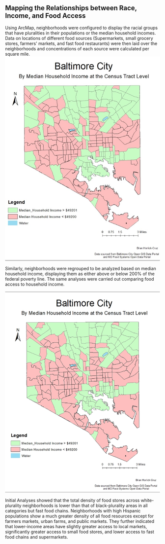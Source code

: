 ## Mapping the Relationships between Race, Income, and Food Access

<p> Using ArcMap, neighborhoods were configured to display the racial groups that have pluralities in their populations or the median household incomes. Data on locations of different food sources (Supermarkets, small grocery stores, farmers' markets, and fast food restaurants) were then laid over the neighborhoods and concentrations of each source were calculated per square mile.
 
<img src="race_plurality.jpg">
  
<p> Similarly, neighborhoods were regrouped to be analyzed based on median household income, displaying them as either above or below 200% of the federal poverty line. The same analyses were carried out comparing food access to household income. <p>
 
 <img src="food_maps/Horlic-cruz_Lab1_income.jpg">
 
Initial Analyses showed that the total density of food stores across white-plurality neighborhoods is lower than that of black-plurality areas in all categories but fast food chains.  Neighborhoods with high Hispanic populations show a much greater density of all food resources except for farmers markets, urban farms, and public markets.
They further indicated that lower-income areas have slightly greater access to local markets, significantly greater access to small food stores, and lower access to fast food chains and supermarkets.

